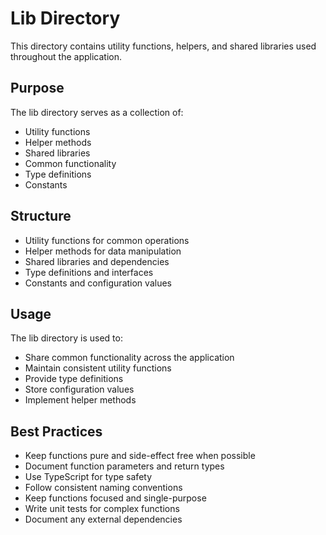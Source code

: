 # Lib Directory

This directory contains utility functions, helpers, and shared libraries used throughout the application.

## Purpose

The lib directory serves as a collection of:

- Utility functions
- Helper methods
- Shared libraries
- Common functionality
- Type definitions
- Constants

## Structure

- Utility functions for common operations
- Helper methods for data manipulation
- Shared libraries and dependencies
- Type definitions and interfaces
- Constants and configuration values

## Usage

The lib directory is used to:

- Share common functionality across the application
- Maintain consistent utility functions
- Provide type definitions
- Store configuration values
- Implement helper methods

## Best Practices

- Keep functions pure and side-effect free when possible
- Document function parameters and return types
- Use TypeScript for type safety
- Follow consistent naming conventions
- Keep functions focused and single-purpose
- Write unit tests for complex functions
- Document any external dependencies
